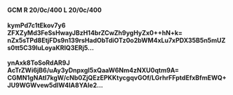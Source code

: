 #### GCM R 20/0c/400 L 20/0c/400
**kymPd7c1tEkov7y6**<br/>**ZFXZyMd3FeSsHwayJBzH14brZCwZh9ygHyZx0++hN+k=**<br/>**nZx5sTPd8EtjFDs9n139rsHadObTdiOTz0o2bWM4xLu7xPDX35B5n5mUZs0tt5C39IuLoyaKRIQ3ERj5...**<br/><br/>
**ynAxk8ToSoRdAR9J**<br/>**AcTrZWi6jB6/uAy3yDnpxgI5xQaaW6Nm4zNXU0qtm9A=**<br/>**CGMN1gNAtI7kgW/cNb0ZjQEzEPKKtycgqvGOf/LGrhrFFptdEfxBfmEWQ+JU9WGWvew5dIW4IA8YAle2...**
